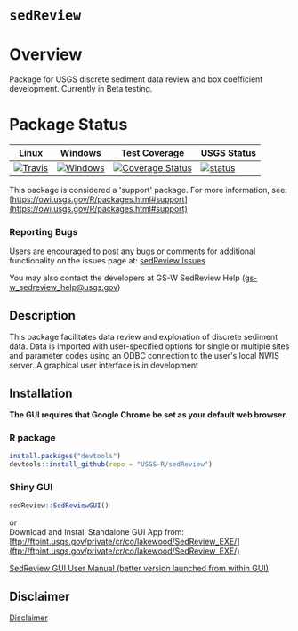 `sedReview`
==========
# Overview
Package for USGS discrete sediment data review and box coefficient development. Currently in Beta testing.

# Package Status
|Linux|Windows| Test Coverage | USGS Status |
|----------|------------|------------|------------|
[![Travis](https://travis-ci.org/USGS-R/sedReview.svg?branch=master)](https://travis-ci.org/USGS-R/sedReview)|[![Windows](https://ci.appveyor.com/api/projects/status/7xfp7x17bpwbdvh2?svg=true)](https://ci.appveyor.com/project/cpenn-usgs/sedreview)|[![Coverage Status](https://coveralls.io/repos/github/USGS-R/sedReview/badge.svg?branch=master)](https://coveralls.io/github/USGS-R/sedReview?branch=master)|[![status](https://img.shields.io/badge/USGS-Support-yellow.svg)](https://owi.usgs.gov/R/packages.html#support)

This package is considered a 'support' package. For more information, see:
[https://owi.usgs.gov/R/packages.html#support](https://owi.usgs.gov/R/packages.html#support)

### Reporting Bugs
Users are encouraged to post any bugs or comments for additional functionality on the issues page at:
[sedReview Issues](https://github.com/USGS-R/sedReview/issues) 

You may also contact the developers at GS-W SedReview Help (gs-w_sedreview_help@usgs.gov)

## Description
This package facilitates data review and exploration of discrete sediment data. Data is imported with user-specified options for single or multiple sites and parameter codes using an ODBC connection to the user's local NWIS server. A graphical user interface is in development 

## Installation  
**The GUI requires that Google Chrome be set as your default web browser.**
### R package
```R
install.packages("devtools")
devtools::install_github(repo = "USGS-R/sedReview")
```
### Shiny GUI
```R
sedReview::SedReviewGUI()
```
or  
Download and Install Standalone GUI App from:  
[ftp://ftpint.usgs.gov/private/cr/co/lakewood/SedReview_EXE/](ftp://ftpint.usgs.gov/private/cr/co/lakewood/SedReview_EXE/)

[SedReview GUI User Manual (better version launched from within GUI)](inst/shiny/SedReviewGUI/www/sedReview_manual.md)

## Disclaimer
[Disclaimer](DISCLAIMER.md)


